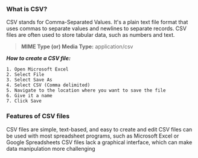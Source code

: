 ### What is CSV?

CSV stands for Comma-Separated Values. It's a plain text file format that uses commas to separate values and newlines to separate records. CSV files are often used to store tabular data, such as numbers and text. 

> **MIME Type (or) Media Type:** application/csv

**_How to create a CSV file:_**

```
1. Open Microsoft Excel
2. Select File
3. Select Save As
4. Select CSV (Comma delimited)
5. Navigate to the location where you want to save the file
6. Give it a name
7. Click Save
```

### Features of CSV files
CSV files are simple, text-based, and easy to create and edit 
CSV files can be used with most spreadsheet programs, such as Microsoft Excel or Google Spreadsheets 
CSV files lack a graphical interface, which can make data manipulation more challenging 
